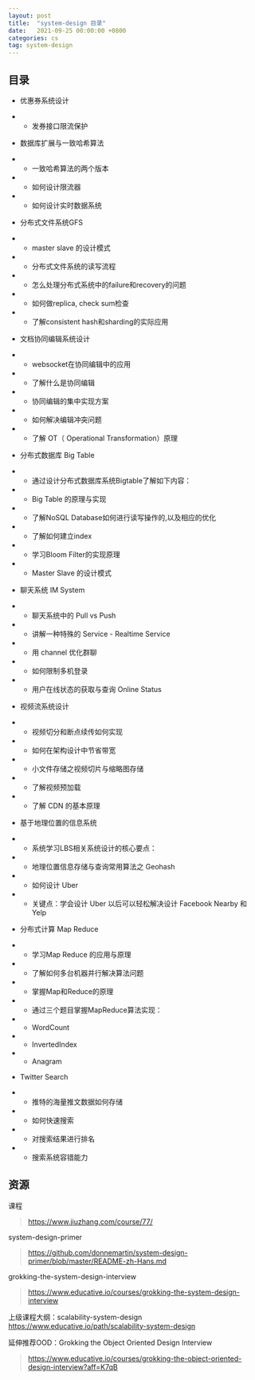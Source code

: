 ```yaml
---
layout: post
title:  "system-design 目录"
date:   2021-09-25 00:00:00 +0800
categories: cs
tag: system-design
---
```


## 目录

- 优惠券系统设计
- - 发券接口限流保护

- 数据库扩展与一致哈希算法
- - 一致哈希算法的两个版本
- - 如何设计限流器
- - 如何设计实时数据系统

- 分布式文件系统GFS
- - master slave 的设计模式
- - 分布式文件系统的读写流程
- - 怎么处理分布式系统中的failure和recovery的问题
- - 如何做replica, check sum检查
- - 了解consistent hash和sharding的实际应用

- 文档协同编辑系统设计
- - websocket在协同编辑中的应用
- - 了解什么是协同编辑
- - 协同编辑的集中实现方案
- - 如何解决编辑冲突问题
- - 了解 OT（ Operational Transformation）原理

- 分布式数据库 Big Table
- - 通过设计分布式数据库系统Bigtable了解如下内容：
- - Big Table 的原理与实现
- - 了解NoSQL Database如何进行读写操作的,以及相应的优化
- - 了解如何建立index
- - 学习Bloom Filter的实现原理
- -  Master Slave 的设计模式

- 聊天系统 IM System
- - 聊天系统中的 Pull vs Push
- - 讲解一种特殊的 Service - Realtime Service
- - 用 channel 优化群聊
- - 如何限制多机登录
- - 用户在线状态的获取与查询 Online Status

- 视频流系统设计
- - 视频切分和断点续传如何实现
- - 如何在架构设计中节省带宽
- - 小文件存储之视频切片与缩略图存储
- - 了解视频预加载
- - 了解 CDN 的基本原理

- 基于地理位置的信息系统
- - 系统学习LBS相关系统设计的核心要点：
- - 地理位置信息存储与查询常用算法之 Geohash
- - 如何设计 Uber
- - 关键点：学会设计 Uber 以后可以轻松解决设计 Facebook Nearby 和 Yelp

- 分布式计算 Map Reduce
- - 学习Map Reduce 的应用与原理
- - 了解如何多台机器并行解决算法问题
- - 掌握Map和Reduce的原理
- - 通过三个题目掌握MapReduce算法实现：
- -  WordCount
- -  InvertedIndex
- - Anagram

- Twitter Search
- - 推特的海量推文数据如何存储
- - 如何快速搜索
- - 对搜索结果进行排名
- - 搜索系统容错能力

## 资源

课程
> https://www.jiuzhang.com/course/77/

system-design-primer
> https://github.com/donnemartin/system-design-primer/blob/master/README-zh-Hans.md

grokking-the-system-design-interview
> https://www.educative.io/courses/grokking-the-system-design-interview

上级课程大纲：scalability-system-design
https://www.educative.io/path/scalability-system-design

延伸推荐OOD：Grokking the Object Oriented Design Interview
> https://www.educative.io/courses/grokking-the-object-oriented-design-interview?aff=K7qB